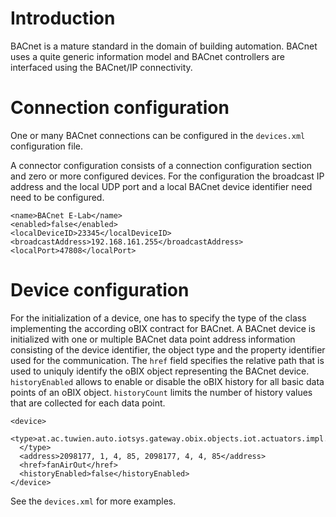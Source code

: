 # Introduction #

BACnet is a mature standard in the domain of building automation. BACnet uses a quite generic information model and BACnet controllers are interfaced using the BACnet/IP connectivity.

# Connection configuration #
One or many BACnet connections can be configured in the `devices.xml` configuration file.

A connector configuration consists of a connection configuration section and zero or more configured devices. For the configuration the broadcast IP address and the local UDP port and a local BACnet device identifier need need to be configured.

```
<name>BACnet E-Lab</name>
<enabled>false</enabled>
<localDeviceID>23345</localDeviceID>
<broadcastAddress>192.168.161.255</broadcastAddress>
<localPort>47808</localPort>
```

# Device configuration #

For the initialization of a device, one has to specify the type of the class implementing the according oBIX contract for BACnet. A BACnet device is initialized with one or multiple BACnet data point address information consisting of the device identifier, the object type and the property identifier used for the communication. The `href` field specifies the relative path that is used to uniquly identify the oBIX object representing the BACnet device. `historyEnabled` allows to enable or disable the oBIX history for all basic data points of an oBIX object. `historyCount` limits the number of history values that are collected for each data point.


```
<device>
 <type>at.ac.tuwien.auto.iotsys.gateway.obix.objects.iot.actuators.impl.bacnet.FanSpeedActuatorImplBacnet
  </type>
  <address>2098177, 1, 4, 85, 2098177, 4, 4, 85</address>
  <href>fanAirOut</href>
  <historyEnabled>false</historyEnabled>
</device>
```

See the `devices.xml` for more examples.